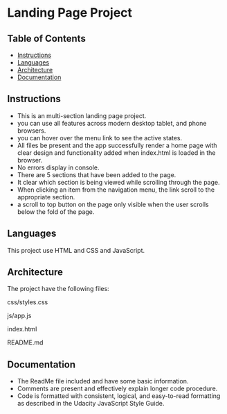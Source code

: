 # Landing Page Project 

## Table of Contents

* [Instructions](#instructions)
* [Languages](#Languages)
* [Architecture](#Architecture)
* [Documentation](#Documentation)

## Instructions

* This is an multi-section landing page project. 
* you can use all features across modern desktop tablet, and phone browsers. 
* you can hover over the menu link to see the active states.
* All files be present and the app successfully render a home page with clear design and functionality added when index.html is loaded in the browser.
* No errors display in console.
* There are 5 sections that have been added to the page.
* It clear which section is being viewed while scrolling through the page.
* When clicking an item from the navigation menu, the link scroll to the appropriate section.
* a scroll to top button on the page only visible when the user scrolls below the fold of the page.

## Languages

This project use HTML and CSS and JavaScript.

## Architecture

The project have the following files:

css/styles.css

js/app.js

index.html

README.md

## Documentation

* The ReadMe file included and have some basic information.
* Comments are present and effectively explain longer code procedure.
* Code is formatted with consistent, logical, and easy-to-read formatting as described in the Udacity JavaScript Style Guide.

